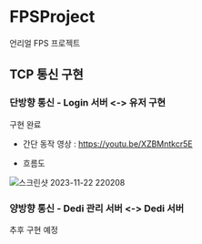 # FPSProject
 언리얼 FPS 프로젝트

## TCP 통신 구현
### 단방향 통신 - Login 서버 <-> 유저 구현
구현 완료
- 간단 동작 영상 : https://youtu.be/XZBMntkcr5E

- 흐름도
  
![스크린샷 2023-11-22 220208](https://github.com/jjw1270/UE_FPSProject/assets/34919593/d9584aa9-2a40-4a98-9cac-a7dee205e9ab)


### 양방향 통신 - Dedi 관리 서버 <-> Dedi 서버
추후 구현 예정
